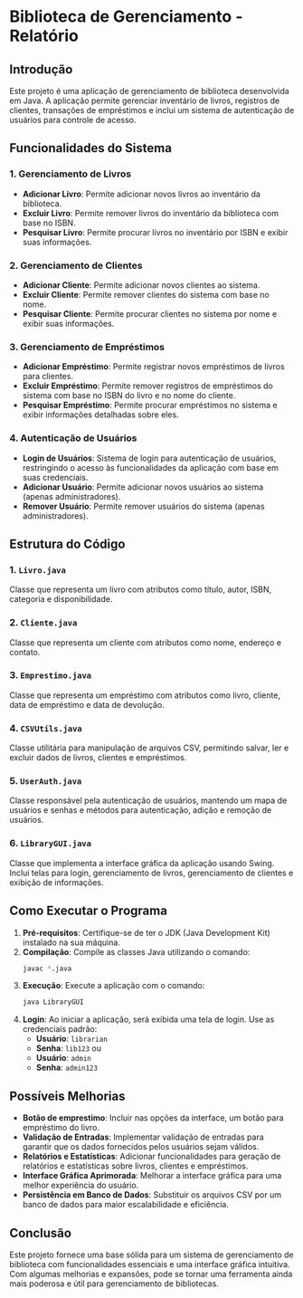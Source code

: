 # Biblioteca de Gerenciamento - Relatório

## Introdução

Este projeto é uma aplicação de gerenciamento de biblioteca desenvolvida em Java. A aplicação permite gerenciar inventário de livros, registros de clientes, transações de empréstimos e inclui um sistema de autenticação de usuários para controle de acesso.

## Funcionalidades do Sistema

### 1. Gerenciamento de Livros
- **Adicionar Livro**: Permite adicionar novos livros ao inventário da biblioteca.
- **Excluir Livro**: Permite remover livros do inventário da biblioteca com base no ISBN.
- **Pesquisar Livro**: Permite procurar livros no inventário por ISBN e exibir suas informações.

### 2. Gerenciamento de Clientes
- **Adicionar Cliente**: Permite adicionar novos clientes ao sistema.
- **Excluir Cliente**: Permite remover clientes do sistema com base no nome.
- **Pesquisar Cliente**: Permite procurar clientes no sistema por nome e exibir suas informações.

### 3. Gerenciamento de Empréstimos
- **Adicionar Empréstimo**: Permite registrar novos empréstimos de livros para clientes.
- **Excluir Empréstimo**: Permite remover registros de empréstimos do sistema com base no ISBN do livro e no nome do cliente.
- **Pesquisar Empréstimo**: Permite procurar empréstimos no sistema e exibir informações detalhadas sobre eles.

### 4. Autenticação de Usuários
- **Login de Usuários**: Sistema de login para autenticação de usuários, restringindo o acesso às funcionalidades da aplicação com base em suas credenciais.
- **Adicionar Usuário**: Permite adicionar novos usuários ao sistema (apenas administradores).
- **Remover Usuário**: Permite remover usuários do sistema (apenas administradores).

## Estrutura do Código

### 1. `Livro.java`
Classe que representa um livro com atributos como título, autor, ISBN, categoria e disponibilidade.

### 2. `Cliente.java`
Classe que representa um cliente com atributos como nome, endereço e contato.

### 3. `Emprestimo.java`
Classe que representa um empréstimo com atributos como livro, cliente, data de empréstimo e data de devolução.

### 4. `CSVUtils.java`
Classe utilitária para manipulação de arquivos CSV, permitindo salvar, ler e excluir dados de livros, clientes e empréstimos.

### 5. `UserAuth.java`
Classe responsável pela autenticação de usuários, mantendo um mapa de usuários e senhas e métodos para autenticação, adição e remoção de usuários.

### 6. `LibraryGUI.java`
Classe que implementa a interface gráfica da aplicação usando Swing. Inclui telas para login, gerenciamento de livros, gerenciamento de clientes e exibição de informações.

## Como Executar o Programa

1. **Pré-requisitos**: Certifique-se de ter o JDK (Java Development Kit) instalado na sua máquina.
2. **Compilação**: Compile as classes Java utilizando o comando:
    ```sh
    javac *.java
    ```
3. **Execução**: Execute a aplicação com o comando:
    ```sh
    java LibraryGUI
    ```
4. **Login**: Ao iniciar a aplicação, será exibida uma tela de login. Use as credenciais padrão:
    - **Usuário**: `librarian`
    - **Senha**: `lib123`
    ou
    - **Usuário**: `admin`
    - **Senha**: `admin123`

## Possíveis Melhorias
- **Botão de emprestimo**: Incluir nas opções da interface, um botão para empréstimo do livro.
- **Validação de Entradas**: Implementar validação de entradas para garantir que os dados fornecidos pelos usuários sejam válidos.
- **Relatórios e Estatísticas**: Adicionar funcionalidades para geração de relatórios e estatísticas sobre livros, clientes e empréstimos.
- **Interface Gráfica Aprimorada**: Melhorar a interface gráfica para uma melhor experiência do usuário.
- **Persistência em Banco de Dados**: Substituir os arquivos CSV por um banco de dados para maior escalabilidade e eficiência.

## Conclusão

Este projeto fornece uma base sólida para um sistema de gerenciamento de biblioteca com funcionalidades essenciais e uma interface gráfica intuitiva. Com algumas melhorias e expansões, pode se tornar uma ferramenta ainda mais poderosa e útil para gerenciamento de bibliotecas.
